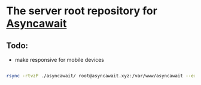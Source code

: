 # The server root repository for [Asyncawait](asyncawait.xyz)

## Todo:
- make responsive for mobile devices

``` sh

rsync -rtvzP ./asyncawait/ root@asyncawait.xyz:/var/www/asyncawait --exclude 'chromedriver'

```